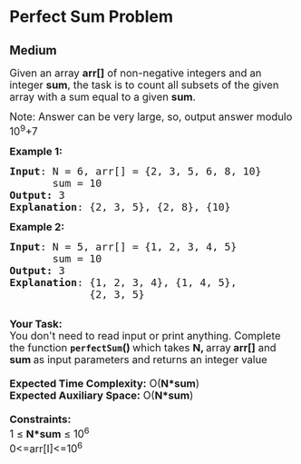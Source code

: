 # Perfect Sum Problem
## Medium 
<div class="problem-statement" style="user-select: auto;">
                <p style="user-select: auto;"></p><p style="user-select: auto;"><span style="font-size: 18px; user-select: auto;">Given an array <strong style="user-select: auto;">arr[]</strong> of non-negative integers and an integer <strong style="user-select: auto;">sum</strong>, the task is to count&nbsp;all subsets of the given array with a sum equal to a given <strong style="user-select: auto;">sum</strong>.</span></p>

<p style="user-select: auto;"><span style="font-size: 18px; user-select: auto;">Note: Answer can be very large, so, output answer modulo 10<sup style="user-select: auto;">9</sup>+7</span></p>

<p style="user-select: auto;"><span style="font-size: 18px; user-select: auto;"><strong style="user-select: auto;">Example 1:</strong></span></p>

<pre style="user-select: auto;"><span style="font-size: 18px; user-select: auto;"><strong style="user-select: auto;">Input</strong>: N = 6, arr[] = {2, 3, 5, 6, 8, 10}
       sum = 10
<strong style="user-select: auto;">Output:</strong> 3</span>
<span style="font-size: 18px; user-select: auto;"><strong style="user-select: auto;">Explanation</strong>: {2, 3, 5}, {2, 8}, {10}</span></pre>

<div style="user-select: auto;"><span style="font-size: 18px; user-select: auto;"><strong style="user-select: auto;">Example 2:</strong></span></div>

<pre style="user-select: auto;"><span style="font-size: 18px; user-select: auto;"><strong style="user-select: auto;">Input</strong>: N = 5, arr[] = {1, 2, 3, 4, 5}
       sum = 10
<strong style="user-select: auto;">Output:</strong> 3</span>
<span style="font-size: 18px; user-select: auto;"><strong style="user-select: auto;">Explanation</strong>: {1, 2, 3, 4}, {1, 4, 5}, 
             {2, 3, 5}</span></pre>

<div style="user-select: auto;"><br style="user-select: auto;">
<span style="font-size: 18px; user-select: auto;"><strong style="user-select: auto;">Your Task:&nbsp;&nbsp;</strong><br style="user-select: auto;">
You don't need to read input or print anything. Complete the function <strong style="user-select: auto;"><code style="user-select: auto;">perfectSum</code>()&nbsp;</strong>which takes <strong style="user-select: auto;">N, </strong>array<strong style="user-select: auto;"> arr[]</strong> and <strong style="user-select: auto;">sum </strong>as input parameters and returns an integer value<br style="user-select: auto;">
<br style="user-select: auto;">
<strong style="user-select: auto;">Expected Time Complexity:</strong> O(<strong style="user-select: auto;">N*sum</strong>)<br style="user-select: auto;">
<strong style="user-select: auto;">Expected Auxiliary Space:</strong> O(<strong style="user-select: auto;">N*sum</strong>)<br style="user-select: auto;">
<br style="user-select: auto;">
<strong style="user-select: auto;">Constraints:</strong><br style="user-select: auto;">
1 ≤ <strong style="user-select: auto;">N*sum</strong> ≤ 10<sup style="user-select: auto;">6</sup></span></div>

<div style="user-select: auto;"><span style="font-size: 18px; user-select: auto;">0&lt;=arr[I]&lt;=10<sup style="user-select: auto;">6</sup></span></div>
 <p style="user-select: auto;"></p>
            </div>